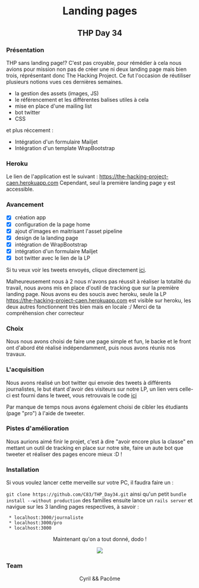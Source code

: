 <h1 align="center">Landing pages</h1>
<h2 align="center">THP Day 34</h2>



### Présentation 

THP sans landing page!? C'est pas croyable, pour rémédier à cela nous avions pour mission non pas de créer une ni deux landing page mais bien trois, réprésentant donc The Hacking Project. Ce fut l'occasion de réutiliser plusieurs notions vues ces dernières semaines.

- la gestion des assets (images, JS) 
- le référencement et les différentes balises utiles à cela 
- mise en place d'une mailing list
- bot twitter
- CSS

et plus réccement :

- Intégration d'un formulaire Mailjet
- Intégration d'un template WrapBootstrap 

### Heroku
Le lien de l'application est le suivant : 
https://the-hacking-project-caen.herokuapp.com
Cependant, seul la première landing page y est accessible. 


### Avancement 

- [x] création app
- [x] configuration de la page home
- [x] ajout d'images en maitrisant l'asset pipeline
- [x] design de la landing page
- [x] intégration de WrapBootstrap
- [x] intégration d'un formulaire Mailjet
- [x] bot twitter avec le lien de la LP 

Si tu veux voir les tweets envoyés, clique directement [ici](https://twitter.com/Itsme_Imadev).

Malheureusement nous à 2 nous n'avons pas réussit à réaliser la totalité du travail, nous avons mis en place d'outil de tracking que sur la première landing page. Nous avons eu des soucis avec heroku, seule la LP https://the-hacking-project-caen.herokuapp.com est visible sur heroku, les deux autres fonctionnent très bien mais en locale :/ Merci de ta compréhension cher correcteur 

### Choix

Nous nous avons choisi de faire une page simple et fun, le backe et le front ont d'abord été réalisé indépendamment, puis nous avons réunis nos travaux.

### L'acquisition

Nous avons réalisé un bot twitter qui envoie des tweets à différents journalistes, le but étant d'avoir des visiteurs sur notre LP, un lien vers celle-ci est fourni dans le tweet, vous retrouvais le code [ici](https://github.com/C83/THP_Day29/blob/master/tweet_de_la_propagande.rb) 

Par manque de temps nous avons également choisi de cibler les étudiants (page "pro") à l'aide de tweeter.

### Pistes d'amélioration

Nous aurions aimé finir le projet, c'est à dire "avoir encore plus la classe" en mettant un outil de tracking en place sur notre site, faire un aute bot que tweeter et réaliser des pages encore mieux :D !

### Installation 

Si vous voulez lancer cette merveille sur votre PC, il faudra faire un : 

```git clone https://github.com/C83/THP_Day34.git```
ainsi qu'un petit ```bundle install --without production``` des familles
ensuite lance un ```rails server```
et navigue sur les 3 landing pages respectives, à savoir :

	 * localhost:3000/journaliste
	 * localhost:3000/pro
	 * localhost:3000

<p align="center">Maintenant qu'on a tout donné, dodo !</p>

<p align="center">
  <img src="dodo.gif"/>
</p>

### Team

<p align="center">Cyril && Pacôme</p>
